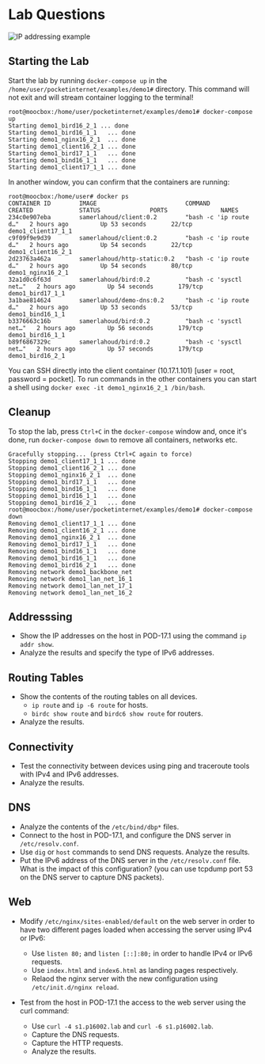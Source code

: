 
# Lab Questions

![IP addressing example](/docs/img/Sample_IP_addressing.png)

## Starting the Lab

Start the lab by running `docker-compose up` in the `/home/user/pocketinternet/examples/demo1#` directory. This command will not exit and will stream container logging to the terminal!

```
root@moocbox:/home/user/pocketinternet/examples/demo1# docker-compose up
Starting demo1_bird16_2_1 ... done
Starting demo1_bird16_1_1   ... done
Starting demo1_nginx16_2_1  ... done
Starting demo1_client16_2_1 ... done
Starting demo1_bird17_1_1   ... done
Starting demo1_bind16_1_1   ... done
Starting demo1_client17_1_1 ... done
```

In another window, you can confirm that the containers are running:

```
root@moocbox:/home/user# docker ps
CONTAINER ID        IMAGE                         COMMAND                  CREATED             STATUS              PORTS               NAMES
234c0e907eba        samerlahoud/client:0.2        "bash -c 'ip route d…"   2 hours ago         Up 53 seconds       22/tcp              demo1_client17_1_1
c9f09f9e9d39        samerlahoud/client:0.2        "bash -c 'ip route d…"   2 hours ago         Up 54 seconds       22/tcp              demo1_client16_2_1
2d23763a462a        samerlahoud/http-static:0.2   "bash -c 'ip route d…"   2 hours ago         Up 54 seconds       80/tcp              demo1_nginx16_2_1
32a1d0c6f63d        samerlahoud/bird:0.2          "bash -c 'sysctl net…"   2 hours ago         Up 54 seconds       179/tcp             demo1_bird17_1_1
3a1bae814624        samerlahoud/demo-dns:0.2      "bash -c 'ip route d…"   2 hours ago         Up 53 seconds       53/tcp              demo1_bind16_1_1
b3376663c16b        samerlahoud/bird:0.2          "bash -c 'sysctl net…"   2 hours ago         Up 56 seconds       179/tcp             demo1_bird16_1_1
b89f6867329c        samerlahoud/bird:0.2          "bash -c 'sysctl net…"   2 hours ago         Up 57 seconds       179/tcp             demo1_bird16_2_1

```

You can SSH directly into the client container (10.17.1.101) [user = root, password = pocket]. 
To run commands in the other containers you can start a shell using ``docker exec -it demo1_nginx16_2_1 /bin/bash``.

## Cleanup

To stop the lab, press `Ctrl+C` in the `docker-compose` window and, once it's done, run `docker-compose down` to remove all containers, networks etc.

```
Gracefully stopping... (press Ctrl+C again to force)
Stopping demo1_client17_1_1 ... done
Stopping demo1_client16_2_1 ... done
Stopping demo1_nginx16_2_1  ... done
Stopping demo1_bird17_1_1   ... done
Stopping demo1_bind16_1_1   ... done
Stopping demo1_bird16_1_1   ... done
Stopping demo1_bird16_2_1   ... done
root@moocbox:/home/user/pocketinternet/examples/demo1# docker-compose down
Removing demo1_client17_1_1 ... done
Removing demo1_client16_2_1 ... done
Removing demo1_nginx16_2_1  ... done
Removing demo1_bird17_1_1   ... done
Removing demo1_bind16_1_1   ... done
Removing demo1_bird16_1_1   ... done
Removing demo1_bird16_2_1   ... done
Removing network demo1_backbone_net
Removing network demo1_lan_net_16_1
Removing network demo1_lan_net_17_1
Removing network demo1_lan_net_16_2

```

## Addresssing

- Show the IP addresses on the host in POD-17.1 using the command `ip addr show`.
- Analyze the results and specify the type of IPv6 addresses.

## Routing Tables

- Show the contents of the routing tables on all devices.
  - `ip route` and `ip -6 route` for hosts.
  - `birdc show route` and `birdc6 show route` for routers.
- Analyze the results.

## Connectivity

- Test the connectivity between devices using ping and traceroute tools with IPv4 and IPv6 addresses. 
- Analyze the results.

## DNS

- Analyze the contents of the `/etc/bind/dbp*` files.
- Connect to the host in POD-17.1, and configure the DNS server in `/etc/resolv.conf`.
- Use `dig` or `host` commands to send DNS requests. Analyze the results.
- Put the IPv6 address of the DNS server in the `/etc/resolv.conf` file. What is the impact of this configuration? (you can use tcpdump port 53 on the DNS server to capture DNS packets).

## Web
- Modify `/etc/nginx/sites-enabled/default` on the web server in order to have two different pages loaded when accessing the server using IPv4 or IPv6:
  -  Use `listen 80;` and `listen [::]:80;` in order to handle IPv4 or IPv6 requests.
  -  Use `index.html` and `index6.html` as landing pages respectively.
  -  Relaod the nginx server with the new configuration using `/etc/init.d/nginx reload`.

- Test from the host in POD-17.1 the access to the web server using the curl command:
  - Use `curl -4 s1.p16002.lab` and `curl -6 s1.p16002.lab`.
  - Capture the DNS requests.
  - Capture the HTTP requests.
  - Analyze the results.
